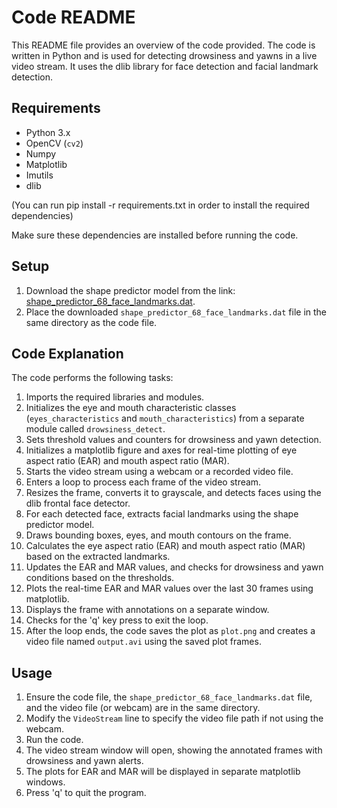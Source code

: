 # Code README

This README file provides an overview of the code provided. The code is written in Python and is used for detecting drowsiness and yawns in a live video stream. It uses the dlib library for face detection and facial landmark detection.

## Requirements
- Python 3.x
- OpenCV (`cv2`)
- Numpy
- Matplotlib
- Imutils
- dlib
 
(You can run pip install -r requirements.txt in order to install the required dependencies)

Make sure these dependencies are installed before running the code.

## Setup
1. Download the shape predictor model from the link: [shape_predictor_68_face_landmarks.dat](http://dlib.net/files/shape_predictor_68_face_landmarks.dat.bz2).
2. Place the downloaded `shape_predictor_68_face_landmarks.dat` file in the same directory as the code file.

## Code Explanation
The code performs the following tasks:

1. Imports the required libraries and modules.
2. Initializes the eye and mouth characteristic classes (`eyes_characteristics` and `mouth_characteristics`) from a separate module called `drowsiness_detect`.
3. Sets threshold values and counters for drowsiness and yawn detection.
4. Initializes a matplotlib figure and axes for real-time plotting of eye aspect ratio (EAR) and mouth aspect ratio (MAR).
5. Starts the video stream using a webcam or a recorded video file.
6. Enters a loop to process each frame of the video stream.
7. Resizes the frame, converts it to grayscale, and detects faces using the dlib frontal face detector.
8. For each detected face, extracts facial landmarks using the shape predictor model.
9. Draws bounding boxes, eyes, and mouth contours on the frame.
10. Calculates the eye aspect ratio (EAR) and mouth aspect ratio (MAR) based on the extracted landmarks.
11. Updates the EAR and MAR values, and checks for drowsiness and yawn conditions based on the thresholds.
12. Plots the real-time EAR and MAR values over the last 30 frames using matplotlib.
13. Displays the frame with annotations on a separate window.
14. Checks for the 'q' key press to exit the loop.
15. After the loop ends, the code saves the plot as `plot.png` and creates a video file named `output.avi` using the saved plot frames.

## Usage
1. Ensure the code file, the `shape_predictor_68_face_landmarks.dat` file, and the video file (or webcam) are in the same directory.
2. Modify the `VideoStream` line to specify the video file path if not using the webcam.
3. Run the code.
4. The video stream window will open, showing the annotated frames with drowsiness and yawn alerts.
5. The plots for EAR and MAR will be displayed in separate matplotlib windows.
6. Press 'q' to quit the program.

